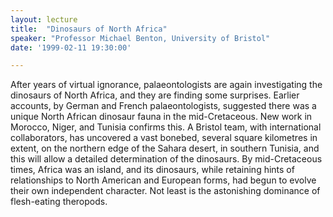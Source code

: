 ```yaml
---
layout: lecture
title:  "Dinosaurs of North Africa"
speaker: "Professor Michael Benton, University of Bristol"
date: '1999-02-11 19:30:00'

---
```

After years of virtual ignorance, palaeontologists are again investigating the dinosaurs of North Africa, and they are finding some surprises. Earlier accounts, by German and French palaeontologists, suggested there was a unique North African dinosaur fauna in the mid-Cretaceous. New work in Morocco, Niger, and Tunisia confirms this. A Bristol team, with international collaborators, has uncovered a vast bonebed, several square kilometres in extent, on the northern edge of the Sahara desert, in southern Tunisia, and this will allow a detailed determination of the dinosaurs. By mid-Cretaceous times, Africa was an island, and its dinosaurs, while retaining hints of relationships to North American and European forms, had begun to evolve their own independent character. Not least is the astonishing dominance of flesh-eating theropods.